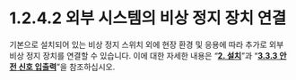 ﻿# 1.2.4.2 외부 시스템의 비상 정지 장치 연결

기본으로 설치되어 있는 비상 정지 스위치 외에 현장 환경 및 응용에 따라 추가로 외부 비상 정지 장치를 연결할 수 있습니다. 이에 대한 자세한 내용은 “[**2. 설치**](../../../2-installation/README.md)”과 “[**3.3.3 안전 신호 입출력**](../../../3-safety-function/3-safety-function/3-safety-io/README.md)”을 참조하십시오.

